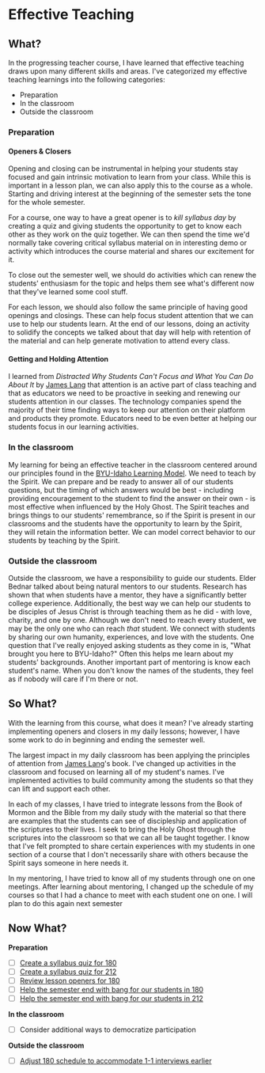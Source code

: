 # Effective Teaching

## What?

In the progressing teacher course, I have learned that effective teaching draws upon many different skills and areas. I've categorized my effective teaching learnings into the following categories:
 - Preparation
 - In the classroom
 - Outside the classroom

### Preparation
#### Openers & Closers
Opening and closing can be instrumental in helping your students stay focused and gain intrinsic motivation to learn from your class. While this is important in a lesson plan, we can also apply this to the course as a whole. Starting and driving interest at the beginning of the semester sets the tone for the whole semester.

For a course, one way to have a great opener is to *kill syllabus day* by creating a quiz and giving students the opportunity to get to know each other as they work on the quiz together. We can then spend the time we'd normally take covering critical syllabus material on in interesting demo or activity which introduces the course material and shares our excitement for it.

To close out the semester well, we should do activities which can renew the students' enthusiasm for the topic and helps them see what's different now that they've learned some cool stuff.

For each lesson, we should also follow the same principle of having good openings and closings. These can help focus student attention that we can use to help our students learn. At the end of our lessons, doing an activity to solidify the concepts we talked about that day will help with retention of the material and can help generate motivation to attend every class.

#### Getting and Holding Attention

I learned from *Distracted Why Students Can't Focus and What You Can Do About It* by [James Lang](https://www.jamesmlang.com/books) that attention is an active part of class teaching and that as educators we need to be proactive in seeking and renewing our students attention in our classes. The technology companies spend the majority of their time finding ways to keep our attention on their platform and products they promote. Educators need to be even better at helping our students focus in our learning activities.

### In the classroom
My learning for being an effective teacher in the classroom centered around our principles found in the [BYU-Idaho Learning Model](https://www.byui.edu/learning-model/). We need to teach by the Spirit. We can prepare and be ready to answer all of our students questions, but the timing of which answers would be best - including providing encouragement to the student to find the answer on their own - is most effective when influenced by the Holy Ghost. The Spirit teaches and brings things to our students' remembrance, so if the Spirit is present in our classrooms and the students have the opportunity to learn by the Spirit, they will retain the information better. We can model correct behavior to our students by teaching by the Spirit.

### Outside the classroom
Outside the classroom, we have a responsibility to guide our students. Elder Bednar talked about being natural mentors to our students. Research has shown that when students have a mentor, they have a significantly better college experience. Additionally, the best way we can help our students to be disciples of Jesus Christ is through teaching them as he did - with love, charity, and one by one. Although we don't need to reach every student, we may be the only one who can reach *that* student. We connect with students by sharing our own humanity, experiences, and love with the students. One question that I've really enjoyed asking students as they come in is, "What brought you here to BYU-Idaho?" Often this helps me learn about my students' backgrounds. Another important part of mentoring is know each student's name. When you don't know the names of the students, they feel as if nobody will care if I'm there or not.  

## So What?

With the learning from this course, what does it mean? I've already starting implementing openers and closers in my daily lessons; however, I have some work to do in beginning and ending the semester well.

The largest impact in my daily classroom has been applying the principles of attention from [James Lang](https://www.jamesmlang.com/books)'s book. I've changed up activities in the classroom and focused on learning all of my student's names. I've implemented activities to build community among the students so that they can lift and support each other.

In each of my classes, I have tried to integrate lessons from the Book of Mormon and the Bible from my daily study with the material so that there are examples that the students can see of discipleship and application of the scriptures to their lives. I seek to bring the Holy Ghost through the scriptures into the classroom so that we can all be taught together. I know that I've felt prompted to share certain experiences with my students in one section of a course that I don't necessarily share with others because the Spirit says someone in here needs it.

In my mentoring, I have tried to know all of my students through one on one meetings. After learning about mentoring, I changed up the schedule of my courses so that I had a chance to meet with each student one on one. I will plan to do this again next semester

## Now What?
**Preparation**
- [ ] [Create a syllabus quiz for 180](https://github.com/kaychoro/progressing-teacher-summary/issues/1)
- [ ] [Create a syllabus quiz for 212](https://github.com/kaychoro/progressing-teacher-summary/issues/2)
- [ ] [Review lesson openers for 180](https://github.com/kaychoro/progressing-teacher-summary/issues/3)
- [ ] [Help the semester end with bang for our students in 180](https://github.com/kaychoro/progressing-teacher-summary/issues/4)
- [ ] [Help the semester end with bang for our students in 212](https://github.com/kaychoro/progressing-teacher-summary/issues/5)

**In the classroom**
- [ ] Consider additional ways to democratize participation

**Outside the classroom**
- [ ] [Adjust 180 schedule to accommodate 1-1 interviews earlier](https://github.com/kaychoro/progressing-teacher-summary/issues/6)
